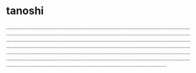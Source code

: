 # tanoshi
....................................................................................................................................................................................................................................................................................................................................................................................................................................................................................................................................................................................................................................................................................................................................................................................................................................................................................